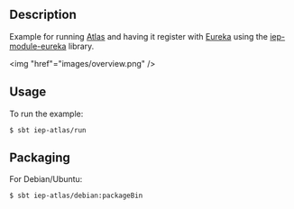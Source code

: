 
## Description

Example for running [Atlas](https://github.com/Netflix/atlas/) and having it register
with [Eureka](https://github.com/Netflix/eureka/) using the
[iep-module-eureka](https://github.com/Netflix/iep/tree/master/iep-module-eureka)
library.

<img "href"="images/overview.png" />

## Usage

To run the example:

```
$ sbt iep-atlas/run
```

## Packaging

For Debian/Ubuntu:

```
$ sbt iep-atlas/debian:packageBin
```
